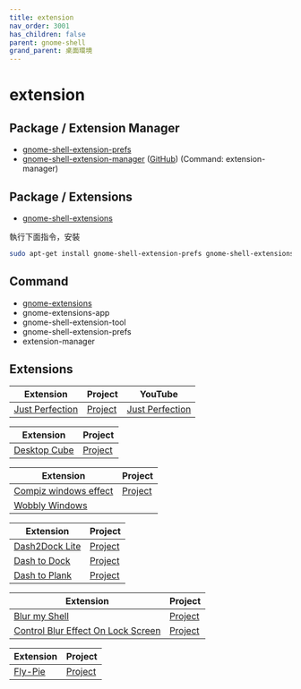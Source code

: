 ```yaml
---
title: extension
nav_order: 3001
has_children: false
parent: gnome-shell
grand_parent: 桌面環境
---
```



# extension


## Package / Extension Manager

* [gnome-shell-extension-prefs](https://packages.ubuntu.com/jammy/gnome-shell-extension-prefs)
* [gnome-shell-extension-manager](https://packages.ubuntu.com/jammy/gnome-shell-extension-manager) ([GitHub](https://github.com/mjakeman/extension-manager)) (Command: extension-manager)


## Package / Extensions

* [gnome-shell-extensions](https://packages.ubuntu.com/jammy/gnome-shell-extensions)


執行下面指令，安裝

``` sh
sudo apt-get install gnome-shell-extension-prefs gnome-shell-extensions gnome-shell-extension-manager
```

## Command

* [gnome-extensions](https://manpages.ubuntu.com/manpages/jammy/en/man1/gnome-extensions.1.html)
* gnome-extensions-app
* gnome-shell-extension-tool
* gnome-shell-extension-prefs
* extension-manager


## Extensions

| Extension | Project | YouTube |
| --- | --- | --- |
| [Just Perfection](https://extensions.gnome.org/extension/3843/just-perfection/) | [Project](https://gitlab.gnome.org/jrahmatzadeh/just-perfection) | [Just Perfection](https://www.youtube.com/@jperfection) |


| Extension | Project |
| --- | --- |
| [Desktop Cube](https://extensions.gnome.org/extension/4648/desktop-cube/) | [Project](https://github.com/Schneegans/Desktop-Cube) |


| Extension | Project |
| --- | --- |
| [Compiz windows effect](https://extensions.gnome.org//extension/3210/compiz-windows-effect/) | [Project](https://github.com/hermes83/compiz-windows-effect) |
| [Wobbly Windows](https://extensions.gnome.org//extension/669/wobbly-windows/) |  |


| Extension | Project |
| --- | --- |
| [Dash2Dock Lite](https://extensions.gnome.org/extension/4994/dash2dock-lite/) | [Project](https://github.com/icedman/dash2dock-lite) |
| [Dash to Dock](https://extensions.gnome.org/extension/307/dash-to-dock/) | [Project](https://micheleg.github.io/dash-to-dock/) |
| [Dash to Plank](https://extensions.gnome.org/extension/4198/dash-to-plank/) | [Project](https://github.com/hardpixel/dash-to-plank) |


| Extension | Project |
| --- | --- |
| [Blur my Shell](https://extensions.gnome.org/extension/3193/blur-my-shell/) | [Project](https://github.com/aunetx/blur-my-shell) |
| [Control Blur Effect On Lock Screen](https://extensions.gnome.org/extension/2935/control-blur-effect-on-lock-screen/) | [Project](https://github.com/PRATAP-KUMAR/control-blur-effect-on-lock-screen) |


| Extension | Project |
| --- | --- |
| [Fly-Pie](https://extensions.gnome.org//extension/3433/fly-pie/) | [Project](https://github.com/Schneegans/Fly-Pie) |
